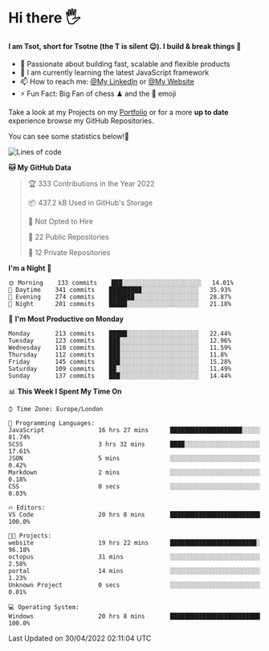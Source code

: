 # Hi there :raised_hand_with_fingers_splayed:
#### I am Tsot, short for Tsotne (the T is silent :wink:). I build & break things :space_invader:
- :telescope: Passionate about building fast, scalable and flexible products
- :seedling: I am currently learning the latest JavaScript framework 
- :mailbox: How to reach me: [@My LinkedIn](https://www.linkedin.com/in/tsotne-gvadzabia/) or [@My Website](https://tsotne.co.uk/contact)
- :zap: Fun Fact: Big Fan of chess ♟ and the 👾 emoji

Take a look at my Projects on my [Portfolio](https://tsotne.co.uk/) or for a more **up to date** experience browse my GitHub Repositories.

You can see some statistics below!:space_invader:
<!--START_SECTION:waka-->
![Lines of code](https://img.shields.io/badge/From%20Hello%20World%20I%27ve%20Written-2%20Million%20lines%20of%20code-blue)

**🐱 My GitHub Data** 

> 🏆 333 Contributions in the Year 2022
 > 
> 📦 437.2 kB Used in GitHub's Storage 
 > 
> 🚫 Not Opted to Hire
 > 
> 📜 22 Public Repositories 
 > 
> 🔑 12 Private Repositories  
 > 
**I'm a Night 🦉** 

```text
🌞 Morning    133 commits    ███░░░░░░░░░░░░░░░░░░░░░░   14.01% 
🌆 Daytime    341 commits    █████████░░░░░░░░░░░░░░░░   35.93% 
🌃 Evening    274 commits    ███████░░░░░░░░░░░░░░░░░░   28.87% 
🌙 Night      201 commits    █████░░░░░░░░░░░░░░░░░░░░   21.18%

```
📅 **I'm Most Productive on Monday** 

```text
Monday       213 commits    █████░░░░░░░░░░░░░░░░░░░░   22.44% 
Tuesday      123 commits    ███░░░░░░░░░░░░░░░░░░░░░░   12.96% 
Wednesday    110 commits    ███░░░░░░░░░░░░░░░░░░░░░░   11.59% 
Thursday     112 commits    ███░░░░░░░░░░░░░░░░░░░░░░   11.8% 
Friday       145 commits    ███░░░░░░░░░░░░░░░░░░░░░░   15.28% 
Saturday     109 commits    ██░░░░░░░░░░░░░░░░░░░░░░░   11.49% 
Sunday       137 commits    ███░░░░░░░░░░░░░░░░░░░░░░   14.44%

```


📊 **This Week I Spent My Time On** 

```text
⌚︎ Time Zone: Europe/London

💬 Programming Languages: 
JavaScript               16 hrs 27 mins      ████████████████████░░░░░   81.74% 
SCSS                     3 hrs 32 mins       ████░░░░░░░░░░░░░░░░░░░░░   17.61% 
JSON                     5 mins              ░░░░░░░░░░░░░░░░░░░░░░░░░   0.42% 
Markdown                 2 mins              ░░░░░░░░░░░░░░░░░░░░░░░░░   0.18% 
CSS                      0 secs              ░░░░░░░░░░░░░░░░░░░░░░░░░   0.03%

🔥 Editors: 
VS Code                  20 hrs 8 mins       █████████████████████████   100.0%

🐱‍💻 Projects: 
website                  19 hrs 22 mins      ████████████████████████░   96.18% 
octopus                  31 mins             ░░░░░░░░░░░░░░░░░░░░░░░░░   2.58% 
portal                   14 mins             ░░░░░░░░░░░░░░░░░░░░░░░░░   1.23% 
Unknown Project          0 secs              ░░░░░░░░░░░░░░░░░░░░░░░░░   0.01%

💻 Operating System: 
Windows                  20 hrs 8 mins       █████████████████████████   100.0%

```


 Last Updated on 30/04/2022 02:11:04 UTC
<!--END_SECTION:waka-->
